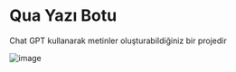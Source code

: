 # Qua Yazı Botu

Chat GPT kullanarak metinler oluşturabildiğiniz bir projedir

![image](https://github.com/QuartzzDev/Qua_YaziBot/assets/69876083/bc4054cc-71cf-4a4c-a484-01e0c657b3b5)
